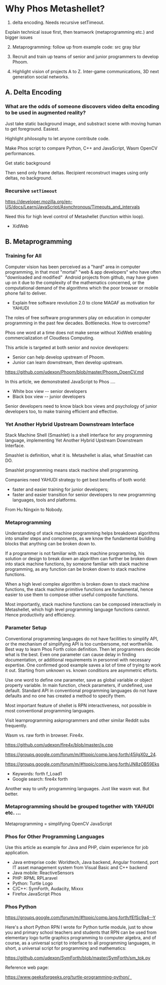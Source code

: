 # Why Phos Metashellet?

<!--
Must write in introduction, how many sections there are in this article, how are they related.

There should not be more than 5 main points. Too many, then split into smaller articles.

Must number them. Order is also important.
-->

1. delta encoding. Needs recursive setTimeout.

Explain technical issue first, then teamwork (metaprogramming etc.) and bigger issues

2. Metaprogramming: follow up from example code: src gray blur

3. Recruit and train up teams of senior and junior programmers to develop Phoom. 

4. Highlight vision of projects A to Z. Inter-game communications, 3D next generation social networks.



## A. Delta Encoding

### What are the odds of someone discovers video delta encoding to be used in augmented reality?

<!-- 
Ask readers, 
- Odds of Discovering Delta Encoding Earlier
- Use comment tag to comment out notes
-->

Just take static background image, and substract scene with moving human to get foreground. Easiest.

Highlight philosophy to let anyone contribute code. 

Make Phos script to compare Python, C++ and JavaScript, Wasm OpenCV performances.

Get static background

Then send only frame deltas. Recipient reconstruct images using only deltas, no background. 


### Recursive `setTimeout`

https://developer.mozilla.org/en-US/docs/Learn/JavaScript/Asynchronous/Timeouts_and_intervals

Need this for high level control of Metashellet (function within loop).

- XidWeb


## B. Metaprogramming


### Training for All

Computer vision has been perceived as a "hard" area in computer programming, in that most "mortal" "web & app developers" who have often "downloaded and modified"  Android projects from github, may have given up on it due to the complexity of the mathematics concerned, or the computational demand of the algorithms which the poor browser or mobile phone fail to deliver.

<!-- use bullets for visible notes. comment out when finished. -->

- Explain free software revolution 2.0 to clone MAGAF as motivation for YAHUDI

The roles of free software programmers play on education in computer programming in the past few decades. Bottlenecks. How to overcome?

Phos one word at a time does not make sense without XidWeb enabling commercialization of Cloudless Computing.

This article is targeted at both senior and novice developers:
- Senior can help develop upstream of Phoom. 
- Junior can learn downstream, then develop upstream.


https://github.com/udexon/Phoom/blob/master/Phoom_OpenCV.md

In this article, we demonstrated JavaScript to Phos ....
- White box view -- senior developers
- Black box view -- junior developers

Senior developers need to know black box views and psychology of junior developers too, to make training efficient and effective.

<!-- Join sections of finished text, by rearranging and adding new finished text, until no more draft notes. -->


### Yet Another Hybrid Upstream Downstream Interface

Stack Machine Shell (Smashlet) is a shell interface for any programming language, implementing Yet Another Hybrid Upstream Downstream Interface.

Smashlet is definition, what it is. Metashellet is alias, what Smashlet can DO. 

Smashlet programming means stack machine shell programming. 

Companies need YAHUDI strategy to get best benefits of both world:
- faster and easier training for junior developers;
- faster and easier transition for senior developers to new programming languages, tools and platforms.
 
From Hu Ningxin to Nobody. 


### Metaprogramming

Understanding of stack machine programming helps breakdown algorithms into smaller steps and components, as we know the fundamental building blocks that anything can be broken down to. 

If a programmer is not familiar with stack machine programming, his solution or design to break down an algorithm can further be broken down into stack machine functions, by someone familiar with stack machine programming, as any function can be broken down to stack machine functions.

When a high level complex algorithm is broken down to stack machine functions, the stack machine primitive functions are fundamental, hence easier to use them to compose other useful composite functions. 

Most importantly, stack machine functions can be composed interactively in Metashellet, which high level programming language functions cannot. Hence productivity and efficiency. 


### Parameter Setup

Conventional programming languages do not have facilities to simplify API, or the mechanism of simplifying API is too cumbersome, not worthwhile. Best way to learn Phos Forth colon definition. Then let programmers decide what is the best. Even one parameter can cause delay in finding documentation, or additional requirements in personnel with necessary expertise. One confirmed good example saves a lot of time of trying to work it out. Starting from unknown vs. known conditions are asymmetric efforts. 

Use one word to define one parameter, save as global variable or object property variable. In main function, check parameters, if undefined, use default. Standard API in conventional programming languages do not have defaults and no one has created a method to specify them. 

Most important feature of shellet is RPN interactiveness, not possible in most conventional programming languages.


Visit learnprogramming askprogrammers and other similar Reddit subs frequently.

Wasm vs. raw forth in browser. Fire4x. 

https://github.com/udexon/fire4x/blob/master/js.cpp

https://groups.google.com/forum/m/#!topic/comp.lang.forth/45jIgX0z_24.

https://groups.google.com/forum/m/#!topic/comp.lang.forth/JN8zOB59Eks

- Keywords: forth f_Load1
- Google search: fire4x forth

Another way to unify programming languages. Just like wasm wat. But better. 


### Metaprogramming should be grouped together with YAHUDI etc. ...

Metaprogramming = simplifying OpenCV JavaScript


<!-- copy notes to end of sections -->


### Phos for Other Programming Languages

Use this article as example for Java and PHP, claim experience for job application.

- Java entreprise code: Worldtech, Java backend, Angular frontend, port IT asset management system from Visual Basic and C++ backend 
- Java mobile: ReactiveSensors
- PHP: RPML RPLaravel 
- Python: Turtle Logo
- C/C++: SymForth, Audacity, Mixxx
- Firefox JavaScript Phos


### Phos Python

https://groups.google.com/forum/m/#!topic/comp.lang.forth/fEfSc9a4--Y

Here's a short Python RPN I wrote for Python turtle module, just to show you and primary school teachers and students that RPN can be used from elementary logo turtle graphics programming to computer algebra, and of course, as a universal script to interface to all programming languages, in short, a universal script for programming and mathematics:

https://github.com/udexon/SymForth/blob/master/SymForth/sm_tok.py

Reference web page:

https://www.geeksforgeeks.org/turtle-programming-python/  


 
